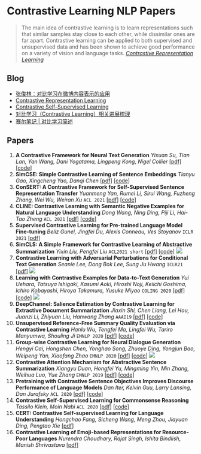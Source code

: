 # Contrastive Learning NLP Papers

> The main idea of contrastive learning is to learn representations such that similar samples stay close to each other, while dissimilar ones are far apart. Contrastive learning can be applied to both supervised and unsupervised data and has been shown to achieve good performance on a variety of vision and language tasks. *[Contrastive Representation Learning](https://lilianweng.github.io/lil-log/2021/05/31/contrastive-representation-learning.html)*

## Blog
* [张俊林：对比学习在微博内容表示的应用](https://mp.weixin.qq.com/s/MteoquDoks4kuVPA9jzT_Q)
* [Contrastive Representation Learning](https://lilianweng.github.io/lil-log/2021/05/31/contrastive-representation-learning.html)
* [Contrastive Self-Supervised Learning](https://ankeshanand.com/blog/2020/01/26/contrative-self-supervised-learning.html)
* [对比学习（Contrastive Learning）相关进展梳理](https://zhuanlan.zhihu.com/p/141141365)
* [赛尔笔记 | 对比学习简述](https://mp.weixin.qq.com/s/v5p9QA3vDl-WTF3-7shp4g)

## Papers
1. **A Contrastive Framework for Neural Text Generation** *Yixuan Su, Tian Lan, Yan Wang, Dani Yogatama, Lingpeng Kong, Nigel Collier* [[pdf]](https://arxiv.org/abs/2202.06417) [[code]](https://github.com/yxuansu/SimCTG)
1. **SimCSE: Simple Contrastive Learning of Sentence Embeddings** *Tianyu Gao, Xingcheng Yao, Danqi Chen* [[pdf]](https://arxiv.org/abs/2104.08821) [[code]](https://github.com/princeton-nlp/SimCSE)
1. **ConSERT: A Contrastive Framework for Self-Supervised Sentence Representation Transfer** *Yuanmeng Yan, Rumei Li, Sirui Wang, Fuzheng Zhang, Wei Wu, Weiran Xu* `ACL 2021` [[pdf]](https://arxiv.org/abs/2105.11741) [[code]](https://github.com/yym6472/ConSERT)
2. **CLINE: Contrastive Learning with Semantic Negative Examples for Natural Language Understanding** *Dong Wang, Ning Ding, Piji Li, Hai-Tao Zheng* `ACL 2021` [[pdf]](https://arxiv.org/abs/2107.00440) [[code]](https://github.com/kandorm/CLINE)
2. **Supervised Contrastive Learning for Pre-trained Language Model Fine-tuning** *Beliz Gunel, Jingfei Du, Alexis Conneau, Ves Stoyanov* `ICLR 2021` [[pdf]](https://arxiv.org/abs/2011.01403)
1. **SimCLS: A Simple Framework for Contrastive Learning of Abstractive Summarization** *Yixin Liu, Pengfei Liu* `ACL2021 short` [[pdf]](https://arxiv.org/abs/2106.01890) [[code]](https://github.com/yixinL7/SimCLS) ![](https://img.shields.io/badge/-TG-orange)
1. **Contrastive Learning with Adversarial Perturbations for Conditional Text Generation** *Seanie Lee, Dong Bok Lee, Sung Ju Hwang* `ICLR21` [[pdf]](https://arxiv.org/abs/2012.07280) ![](https://img.shields.io/badge/-TG-orange)
2. **Learning with Contrastive Examples for Data-to-Text Generation** *Yui Uehara, Tatsuya Ishigaki, Kasumi Aoki, Hiroshi Noji, Keiichi Goshima, Ichiro Kobayashi, Hiroya Takamura, Yusuke Miyao* `COLING 2020` [[pdf]](https://aclanthology.org/2020.coling-main.213/) [[code]](https://github.com/aistairc/contrastive_data2text) ![](https://img.shields.io/badge/-TG-orange)
1. **DeepChannel: Salience Estimation by Contrastive Learning for Extractive Document Summarization** *Jiaxin Shi, Chen Liang, Lei Hou, Juanzi Li, Zhiyuan Liu, Hanwang Zhang* `AAAI19` [[pdf]](https://arxiv.org/abs/1811.02394) [[code]](https://github.com/lliangchenc/DeepChannel)
3. **Unsupervised Reference-Free Summary Quality Evaluation via Contrastive Learning** *Hanlu Wu, Tengfei Ma, Lingfei Wu, Tariro Manyumwa, Shouling Ji* `EMNLP 2020` [[pdf]](https://arxiv.org/abs/2010.01781) [[code]](https://github.com/whl97/LS-Score)
4. **Group-wise Contrastive Learning for Neural Dialogue Generation** *Hengyi Cai, Hongshen Chen, Yonghao Song, Zhuoye Ding, Yongjun Bao, Weipeng Yan, Xiaofang Zhao* `EMNLP 2020` [[pdf]](https://arxiv.org/abs/2009.07543) [[code]](https://github.com/hengyicai/ContrastiveLearning4Dialogue) ![](https://img.shields.io/badge/-TG-orange)
4. **Contrastive Attention Mechanism for Abstractive Sentence Summarization** *Xiangyu Duan, Hongfei Yu, Mingming Yin, Min Zhang, Weihua Luo, Yue Zhang* `EMNLP 2019` [[pdf]](https://www.aclweb.org/anthology/D19-1301/) [[code]](https://github.com/travel-go/Abstractive-Text-Summarization)
5. **Pretraining with Contrastive Sentence Objectives Improves Discourse Performance of Language Models** *Dan Iter, Kelvin Guu, Larry Lansing, Dan Jurafsky* `ACL 2020` [[pdf]](https://arxiv.org/abs/2005.10389) [[code]](https://github.com/google-research/language)
6. **Contrastive Self-Supervised Learning for Commonsense Reasoning** *Tassilo Klein, Moin Nabi* `ACL 2020` [[pdf]](https://arxiv.org/abs/2005.00669) [[code]](https://github.com/SAP-samples/acl2020-commonsense)
7. **CERT: Contrastive Self-supervised Learning for Language Understanding** *Hongchao Fang, Sicheng Wang, Meng Zhou, Jiayuan Ding, Pengtao Xie* [[pdf]](https://arxiv.org/abs/2005.12766)
8. **Contrastive Learning of Emoji-based Representations for Resource-Poor Languages** *Nurendra Choudhary, Rajat Singh, Ishita Bindlish, Manish Shrivastava* [[pdf]](https://arxiv.org/abs/1804.01855)


